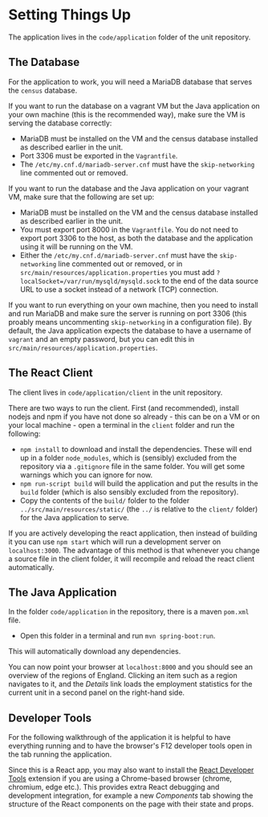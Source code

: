 # Setting Things Up

The application lives in the `code/application` folder of the unit repository.

## The Database

For the application to work, you will need a MariaDB database that serves the `census` database.

If you want to run the database on a vagrant VM but the Java application on your own machine (this is the recommended way), make sure the VM is serving the database correctly:
  - MariaDB must be installed on the VM and the census database installed as described earlier in the unit.
  - Port 3306 must be exported in the `Vagrantfile`.
  - The `/etc/my.cnf.d/mariadb-server.cnf` must have the `skip-networking` line commented out or removed.

If you want to run the database and the Java application on your vagrant VM, make sure that the following are set up:
  - MariaDB must be installed on the VM and the census database installed as described earlier in the unit.
  - You must export port 8000 in the `Vagrantfile`. You do not need to export port 3306 to the host, as both the database and the application using it will be running on the VM.
  - Either the `/etc/my.cnf.d/mariadb-server.cnf` must have the `skip-networking` line commented out or removed, or in `src/main/resources/application.properties` you must add `?localSocket=/var/run/mysqld/mysqld.sock` to the end of the data source URL to use a socket instead of a network (TCP) connection.

If you want to run everything on your own machine, then you need to install and run MariaDB and make sure the server is running on port 3306 (this proably means uncommenting `skip-networking` in a configuration file). By default, the Java application expects the database to have a username of `vagrant` and an empty password, but you can edit this in `src/main/resources/application.properties`.

## The React Client

The client lives in `code/application/client` in the unit repository.

There are two ways to run the client. First (and recommended), install nodejs and npm if you have not done so already - this can be on a VM or on your local machine - open a terminal in the `client` folder and run the following:

  - `npm install` to download and install the dependencies. These will end up in a folder `node_modules`, which is (sensibly) excluded from the repository via a `.gitignore` file in the same folder. You will get some warnings which you can ignore for now.
  - `npm run-script build` will build the application and put the results in the `build` folder (which is also sensibly excluded from the repository).
  - Copy the contents of the `build/` folder to the folder `../src/main/resources/static/` (the `../` is relative to the `client/` folder)  for the Java application to serve.

If you are actively developing the react application, then instead of building it you can use `npm start` which will run a development server on `localhost:3000`. The advantage of this method is that whenever you change a source file in the client folder, it will recompile and reload the react client automatically.

## The Java Application

In the folder `code/application` in the repository, there is a maven `pom.xml` file.
  - Open this folder in a terminal and run `mvn spring-boot:run`.

This will automatically download any dependencies.

You can now point your browser at `localhost:8000` and you should see an overview of the regions of England. Clicking an item such as a region navigates to it, and the _Details_ link loads the employment statistics for the current unit in a second panel on the right-hand side.

## Developer Tools

For the following walkthrough of the application it is helpful to have everything running and to have the browser's F12 developer tools open in the tab running the application.

Since this is a React app, you may also want to install the [React Developer Tools](https://chrome.google.com/webstore/detail/react-developer-tools/fmkadmapgofadopljbjfkapdkoienihi) extension if you are using a Chrome-based browser (chrome, chromium, edge etc.). This provides extra React debugging and development integration, for example a new _Components_ tab showing the structure of the React components on the page with their state and props.
